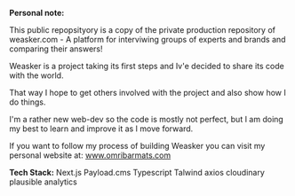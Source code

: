 **Personal note:**

This public repopsityory is a copy of the private production repository of weasker.com - A platform for interviwing groups of experts and brands and comparing their answers! 

Weasker is a project taking its first steps and Iv'e decided to share its code with the world. 

That way I hope to get others involved with the project and also show how I do things. 

I'm a rather new web-dev so the code is mostly not perfect, but I am doing my best to learn and improve it as I move forward. 

If you want to follow my process of building Weasker you can visit my personal website at: www.omribarmats.com 


**Tech Stack:**
Next.js
Payload.cms
Typescript
Talwind
axios
cloudinary
plausible analytics
